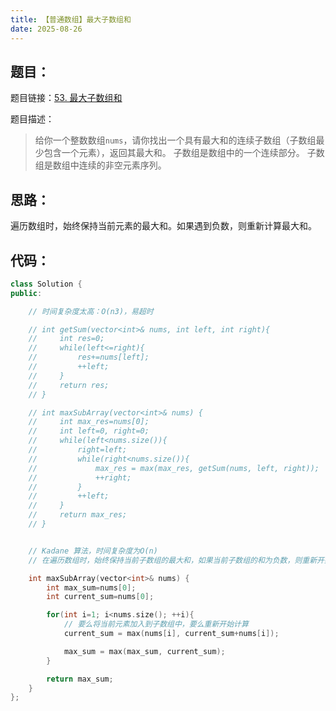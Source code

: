 ```yaml
---
title: 【普通数组】最大子数组和
date: 2025-08-26
---
```



## 题目：

题目链接：[53. 最大子数组和](https://leetcode.cn/problems/maximum-subarray/description/?envType=study-plan-v2&envId=top-100-liked)

题目描述：

> 给你一个整数数组`nums`，请你找出一个具有最大和的连续子数组（子数组最少包含一个元素），返回其最大和。
> 子数组是数组中的一个连续部分。
> 子数组是数组中连续的非空元素序列。

## 思路：

遍历数组时，始终保持当前元素的最大和。如果遇到负数，则重新计算最大和。

## 代码：

```c++
class Solution {
public:

    // 时间复杂度太高：O(n3)，易超时

    // int getSum(vector<int>& nums, int left, int right){
    //     int res=0;
    //     while(left<=right){
    //         res+=nums[left];
    //         ++left;
    //     }
    //     return res;
    // }

    // int maxSubArray(vector<int>& nums) {
    //     int max_res=nums[0];
    //     int left=0, right=0;
    //     while(left<nums.size()){
    //         right=left;
    //         while(right<nums.size()){
    //             max_res = max(max_res, getSum(nums, left, right));
    //             ++right;
    //         }
    //         ++left;
    //     }
    //     return max_res;
    // }


    // Kadane 算法，时间复杂度为O(n)
    // 在遍历数组时，始终保持当前子数组的最大和，如果当前子数组的和为负数，则重新开始计算新的子数组。

    int maxSubArray(vector<int>& nums) {
        int max_sum=nums[0];
        int current_sum=nums[0];

        for(int i=1; i<nums.size(); ++i){
            // 要么将当前元素加入到子数组中，要么重新开始计算
            current_sum = max(nums[i], current_sum+nums[i]);

            max_sum = max(max_sum, current_sum);
        }

        return max_sum;
    }
};
```